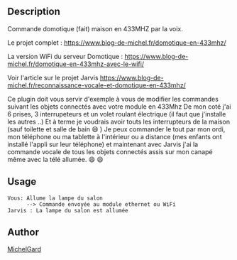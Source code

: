 <!---
IMPORTANT
=========
This README.md is displayed in the WebStore as well as within Jarvis app
Please do not change the structure of this file
Fill-in Description, Usage & Author sections
Make sure to rename the [en] folder into the language code your plugin is written in (ex: fr, es, de, it...)
For multi-language plugin:
- clone the language directory and translate commands/functions.sh
- optionally write the Description / Usage sections in several languages
-->
## Description
Commande domotique (fait) maison en 433MHZ par la voix.

Le projet complet : https://www.blog-de-michel.fr/domotique-en-433mhz/

La version WiFi du serveur Domotique : https://www.blog-de-michel.fr/domotique-en-433mhz-avec-le-wifi/

Voir l'article sur le projet Jarvis https://www.blog-de-michel.fr/reconnaissance-vocale-et-domotique-en-433mhz/

Ce plugin doit vous servir d'exemple à vous de modifier les commandes suivant les objets connectés avec votre module en 433Mhz
De mon coté j'ai 6 prises, 3 interrupeteurs et un volet roulant électrique (il faut que j'installe les autres ..) Et à terme je voudrais avoir touts les interrupteurs de la maison (sauf toilette et salle de bain :smile: ) 
Je peux commander le tout par mon ordi, mon téléphone ou ma tablette à l'intérieur ou a distance (mes enfants ont installé l'appli sur leur téléphone) et maintenant avec Jarvis j'ai la commande vocale de tous les objets connectés assis sur mon canapé même avec la télé allumée. :smile: :smile:

## Usage
```
Vous: Allume la lampe du salon
      --> Commande envoyée au module ethernet ou WiFi
Jarvis : La lampe du salon est allumée
```

## Author
[MichelGard](https://www.blog-de-michel.fr)


